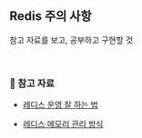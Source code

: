 ## Redis 주의 사항

참고 자료를 보고, 공부하고 구현할 것

<br>

### :bookmark: 참고 자료

- [레디스 운영 잘 하는 법](https://sehajyang.github.io/2019/12/11/how-to-operate-redis/)

- [레디스 메모리 관리 방식](https://americanopeople.tistory.com/172)
